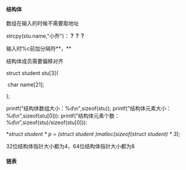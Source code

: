 #### 结构体

数组在输入的时候不需要取地址

strcpy(stu.name,"小乔")：**？？？**

输入时%c前加分隔符**，**

结构体成员需要偏移对齐

struct student stu[3]{

​	char name[21];

};

printf("结构体数组大小：%d\n",sizeof(stu));
printf("结构体元素大小：%d\n",sizeof(stu[0])):
printf("结构体元素个数：%d\n”,sizeof(stu)/sizeof(stu[0])):

**struct student * p = (struct student *)malloc(sizeof(struct student) * 3);**

32位结构体指针大小都为4，64位结构体指针大小都为8



#### 链表